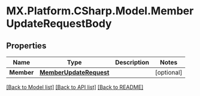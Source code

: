 # MX.Platform.CSharp.Model.MemberUpdateRequestBody

## Properties

Name | Type | Description | Notes
------------ | ------------- | ------------- | -------------
**Member** | [**MemberUpdateRequest**](MemberUpdateRequest.md) |  | [optional] 

[[Back to Model list]](../README.md#documentation-for-models) [[Back to API list]](../README.md#documentation-for-api-endpoints) [[Back to README]](../README.md)

